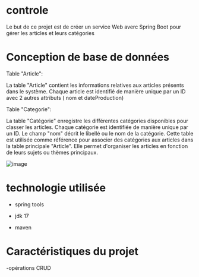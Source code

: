 # controle

Le but de ce projet est de créer un service Web averc Spring Boot pour gérer les articles et leurs catégories


# Conception de base de données



Table "Article":


La table "Article" contient les informations relatives aux articles présents dans le système. Chaque article est identifié de manière unique par un ID avec 2  autres attributs ( nom et dateProduction)



Table "Categorie":



La table "Catégorie" enregistre les différentes catégories disponibles pour classer les articles. Chaque catégorie est identifiée de manière unique par un ID. Le champ "nom" décrit le libellé ou le nom de la catégorie. Cette table est utilisée comme référence pour associer des catégories aux articles dans la table principale "Article". Elle permet d'organiser les articles en fonction de leurs sujets ou thèmes principaux.



















![image](https://github.com/Eskoum/controle/assets/147450023/bb18c3e9-f137-4f5f-afb5-facd5f95b602)





# technologie utilisée



- spring tools

- jdk 17

- maven


# Caractéristiques du projet 

-opérations CRUD


